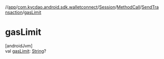 //[app](../../../../../index.md)/[com.kycdao.android.sdk.walletconnect](../../../index.md)/[Session](../../index.md)/[MethodCall](../index.md)/[SendTransaction](index.md)/[gasLimit](gas-limit.md)

# gasLimit

[androidJvm]\
val [gasLimit](gas-limit.md): [String](https://kotlinlang.org/api/latest/jvm/stdlib/kotlin/-string/index.html)?
